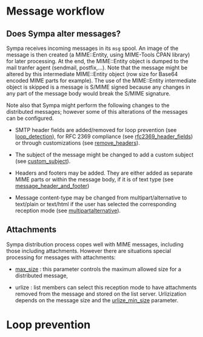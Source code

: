 Message workflow
================

Does Sympa alter messages?
--------------------------

Sympa receives incoming messages in its `msg` spool. An image of the message is then created (a MIME::Entity, using MIME-Tools CPAN library) for later processing. At the end, the MIME::Entity object is dumped to the mail tranfer agent (sendmail, postfix,...). Note that the message might be altered by this intermediate MIME::Entity object (row size for Base64 encoded MIME parts for example). The use of the MIME::Entity intermediate object is skipped is a message is S/MIME signed because any changes in any part of the message body would break the S/MIME signature.

Note also that Sympa might perform the following changes to the distributed messages; however some of this alterations of the messages can be configured.

  - SMTP header fields are added/removed for loop prevention (see [loop_detection](/manual/customizing#loop_detection)), for RFC 2369 compliance (see [rfc2369_header_fields](/conf-parameters/part2#rfc2369_header_fields)) or through customizations (see [remove_headers](/conf-parameters/part2#remove_headers)).

  - The subject of the message might be changed to add a custom subject (see [custom_subject](/manual/parameters-sending#custom_subject)).

  - Headers and footers may be added. They are either added as separate MIME parts or within the message body, if it is of text type (see [message_header_and_footer](/manual/list-definition#message_header_and_footer))

  - Message content-type may be changed from multipart/alternative to text/plain or text/html if the user has selected the corresponding reception mode (see [multipartalternative](/manual/reception-mode#multipartalternative)).

Attachments
-----------

Sympa distribution process copes well with MIME messages, including those including attachments. However there are situations special processing for messages with attachments:

  - [max_size](/manual/parameters-others#max_size) : this parameter controls the maximum allowed size for a distributed message,

  - urlize : list members can select this reception mode to have attachments removed from the message and stored on the list server. Urlizization depends on the message size and the [urlize_min_size](/manual/conf-parameters/part2#urlize_min_size) parameter.

Loop prevention
===============

